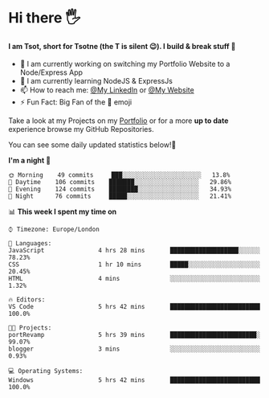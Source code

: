 # Hi there :raised_hand_with_fingers_splayed:
#### I am Tsot, short for Tsotne (the T is silent :wink:). I build & break stuff :space_invader:
- :telescope: I am currently working on switching my Portfolio Website to a Node/Express App
- :seedling: I am currently learning NodeJS & ExpressJs
- :mailbox: How to reach me: [@My LinkedIn](https://www.linkedin.com/in/tsotne-gvadzabia/) or [@My Website](https://tsotnegvadzabia.me/contact)
- :zap: Fun Fact: Big Fan of the :space_invader: emoji

Take a look at my Projects on my [Portfolio](https://tsotnegvadzabia.me/) or for a more **up to date** experience browse my GitHub Repositories.

You can see some daily updated statistics below!:space_invader:
<!--START_SECTION:waka-->
**I'm a night 🦉** 

```text
🌞 Morning    49 commits     ███░░░░░░░░░░░░░░░░░░░░░░   13.8% 
🌆 Daytime    106 commits    ███████░░░░░░░░░░░░░░░░░░   29.86% 
🌃 Evening    124 commits    ████████░░░░░░░░░░░░░░░░░   34.93% 
🌙 Night      76 commits     █████░░░░░░░░░░░░░░░░░░░░   21.41%

```


📊 **This week I spent my time on** 

```text
⌚︎ Timezone: Europe/London

💬 Languages: 
JavaScript               4 hrs 28 mins       ███████████████████░░░░░░   78.23% 
CSS                      1 hr 10 mins        █████░░░░░░░░░░░░░░░░░░░░   20.45% 
HTML                     4 mins              ░░░░░░░░░░░░░░░░░░░░░░░░░   1.32%

🔥 Editors: 
VS Code                  5 hrs 42 mins       █████████████████████████   100.0%

🐱‍💻 Projects: 
portRevamp               5 hrs 39 mins       ████████████████████████░   99.07% 
blogger                  3 mins              ░░░░░░░░░░░░░░░░░░░░░░░░░   0.93%

💻 Operating Systems: 
Windows                  5 hrs 42 mins       █████████████████████████   100.0%

```


<!--END_SECTION:waka-->
